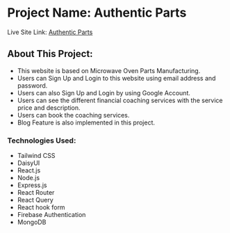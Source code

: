 # Project Name: Authentic Parts

Live Site Link: [Authentic Parts](https://authentic-parts.web.app/)

## About This Project:

* This website is based on Microwave Oven Parts Manufacturing.
* Users can Sign Up and Login to this website using email address and password.
* Users can also Sign Up and Login by using Google Account.
* Users can see the different financial coaching services with the service price and description.
* Users can book the coaching services.
* Blog Feature is also implemented in this project.

### Technologies Used:
* Tailwind CSS
* DaisyUI
* React.js
* Node.js
* Express.js
* React Router
* React Query
* React hook form
* Firebase Authentication
* MongoDB


